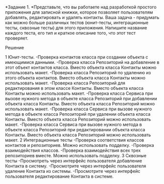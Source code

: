 
*Задание 1. *Представьте, что вы работаете над разработкой простого приложения для записной книжки, 
которое позволяет пользователям добавлять, редактировать и удалять контакты.
Ваша задача - придумать как можно больше различных тестов (юнит-тесты, 
интеграционные тесты, сквозные тесты) для этого приложения. Напишите название каждого теста, 
его тип и краткое описание того, что этот тест проверяет.

   Решение

   1  Юнит-тесты.
-Проверка контактов класса при создании объекта с имеющимися данными.
-Проверка класса Репозиторий на добавление в этот объект контактов класса.
   Вместо объекта класса Контакты можно использовать макет.
-Проверка класса Репозиторий по удалению из этого объекта контактов. 
   Вместо объекта класса Контакты можно использовать макет.
-Проверка класса Репозиторий для редактирования в этом классе Контакты. 
   Вместо объекта класса Контакты можно использовать макет.
-Проверка класса Сервиса при вызове нужного метода в объекте класса Репозиторий при добавлении объекта класса Контакты.
   Вместо объекта класса Репозиторий можно использовать макет.
-Проверка класса Сервиса при вызове нужного метода в объекте класса Репозиторий при удалении объекта класса Контакты. 
   Вместо объекта класса Репозиторий можно использовать макет.
-Проверка класса Сервиса при вызове нужного метода в объекте класса Репозиторий при редактировании объекта класса Контакты.
   Вместо объекта класса Репозиторий можно использовать макет.
   2   Интеграционные тесты
-Проверка соответствия классов контактов и репозиториев. Можно использовать подделку.
-Проверка взаимодействия классов.
-Проверка взаимодействия всех трех репозиториев вместе. Можно использовать подделку.
   3   Сквозные тесты
-Просмотреть через интерфейс пользователя добавление Контакта в систему.
-Просмотрите через интерфейс пользователя удаление Контакта из системы.
-Просмотрите через интерфейс пользователя редактирование Контакта в системе.